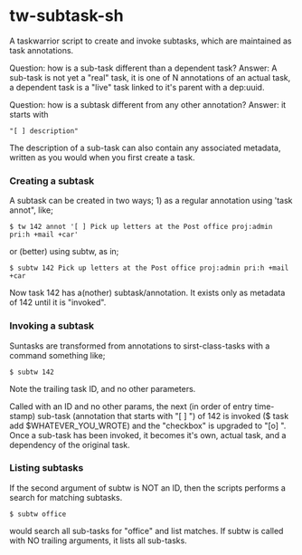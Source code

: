 # tw-subtask-sh

A taskwarrior script to create and invoke subtasks, which are maintained as task annotations.

Question: how is a sub-task different than a dependent task? 
Answer: A sub-task is not yet a "real" task, it is one of N annotations of an actual task, a dependent task is a "live" task linked to it's parent with a dep:uuid. 

Question: how is a subtask different from any other annotation?
Answer: it starts with

```
"[ ] description" 
```

The description of a sub-task can also contain any associated metadata, written as you would when you first create a task. 

### Creating a subtask

A subtask can be created in two ways; 1) as a regular annotation using 'task annot", like;

```
$ tw 142 annot '[ ] Pick up letters at the Post office proj:admin pri:h +mail +car'
```

or (better) using subtw, as in;

```
$ subtw 142 Pick up letters at the Post office proj:admin pri:h +mail +car
```

Now task 142 has a(nother) subtask/annotation. It exists only as metadata of 142 until it is "invoked".

### Invoking a subtask

Suntasks are transformed from annotations to sirst-class-tasks with a command something like;

```
$ subtw 142
```

Note the trailing task ID, and no other parameters.

Called with an ID and no other params, the next (in order of entry time-stamp) sub-task (annotation that starts with "[ ] ") of 142 is invoked ($ task add $WHATEVER_YOU_WROTE) and the "checkbox" is upgraded to "[o] ". Once a sub-task has been invoked, it becomes it's own, actual task, and a dependency of the original task. 

### Listing subtasks

If the second argument of subtw is NOT an ID, then the scripts performs a search for matching subtasks.

```
$ subtw office
```

would search all sub-tasks for "office" and list matches. If subtw is called with NO trailing arguments, it lists all sub-tasks.


